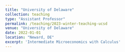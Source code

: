 ```yaml
---
title: "University of Delaware"
collection: teaching
type: "Assistant Professor"
permalink: /teaching/2023-winter-teaching-ucsd
venue: "University of Delaware"
date: 2022-01-01
location: "Neward, DE"
excerpt: 'Intermediate Microeconomics with Calculus'
---
```




